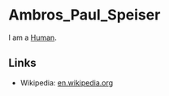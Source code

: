 # Ambros_Paul_Speiser

I am a [Human](40000001.md).

## Links

- Wikipedia: [en.wikipedia.org](https://en.wikipedia.org/wiki/Ambros_Speiser)
